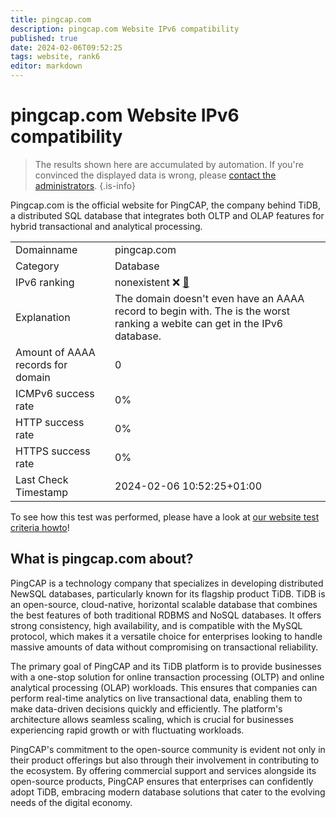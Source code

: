```yaml
---
title: pingcap.com
description: pingcap.com Website IPv6 compatibility
published: true
date: 2024-02-06T09:52:25
tags: website, rank6
editor: markdown
---
```


# pingcap.com Website IPv6 compatibility

> The results shown here are accumulated by automation. If you're convinced the displayed data is wrong, please [contact the administrators](/howto/chat). 
{.is-info}

Pingcap.com is the official website for PingCAP, the company behind TiDB, a distributed SQL database that integrates both OLTP and OLAP features for hybrid transactional and analytical processing.


|   |   |
| - | - |
| Domainname | pingcap.com
| Category | Database |
| IPv6 ranking | nonexistent :x: [🔗](/howto/ranking) |
| Explanation | The domain doesn't even have an AAAA record to begin with. The is the worst ranking a webite can get in the IPv6 database. |
| Amount of AAAA records for domain | 0 |
| ICMPv6 success rate | 0%|
| HTTP success rate | 0% |
| HTTPS success rate | 0% |
| Last Check Timestamp | 2024-02-06 10:52:25+01:00 |

To see how this test was performed, please have a look at [our website test criteria howto](/howto/testcriteria/website)!


## What is pingcap.com about?
PingCAP is a technology company that specializes in developing distributed NewSQL databases, particularly known for its flagship product TiDB. TiDB is an open-source, cloud-native, horizontal scalable database that combines the best features of both traditional RDBMS and NoSQL databases. It offers strong consistency, high availability, and is compatible with the MySQL protocol, which makes it a versatile choice for enterprises looking to handle massive amounts of data without compromising on transactional reliability.

The primary goal of PingCAP and its TiDB platform is to provide businesses with a one-stop solution for online transaction processing (OLTP) and online analytical processing (OLAP) workloads. This ensures that companies can perform real-time analytics on live transactional data, enabling them to make data-driven decisions quickly and efficiently. The platform's architecture allows seamless scaling, which is crucial for businesses experiencing rapid growth or with fluctuating workloads.

PingCAP's commitment to the open-source community is evident not only in their product offerings but also through their involvement in contributing to the ecosystem. By offering commercial support and services alongside its open-source products, PingCAP ensures that enterprises can confidently adopt TiDB, embracing modern database solutions that cater to the evolving needs of the digital economy.


